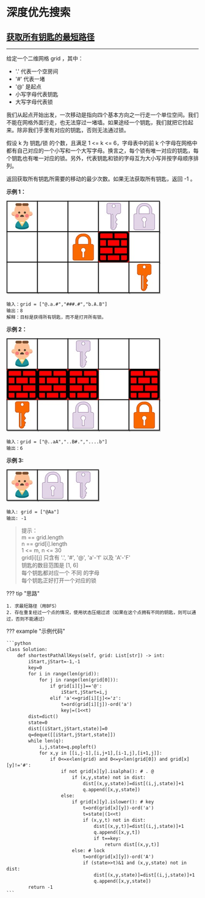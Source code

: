 # 深度优先搜索

## [获取所有钥匙的最短路径](https://leetcode.cn/problems/shortest-path-to-get-all-keys/)
---

给定一个二维网格 grid ，其中：

* '.' 代表一个空房间
* '#' 代表一堵
* '@' 是起点
* 小写字母代表钥匙
* 大写字母代表锁

我们从起点开始出发，一次移动是指向四个基本方向之一行走一个单位空间。我们不能在网格外面行走，也无法穿过一堵墙。如果途经一个钥匙，我们就把它捡起来。除非我们手里有对应的钥匙，否则无法通过锁。

假设 k 为 钥匙/锁 的个数，且满足 1 <= k <= 6，字母表中的前 k 个字母在网格中都有自己对应的一个小写和一个大写字母。换言之，每个锁有唯一对应的钥匙，每个钥匙也有唯一对应的锁。另外，代表钥匙和锁的字母互为大小写并按字母顺序排列。

返回获取所有钥匙所需要的移动的最少次数。如果无法获取所有钥匙，返回 -1 。
 
**示例 1：**

![](../resources/img/lc-key2.jpg)

    输入：grid = ["@.a.#","###.#","b.A.B"]
    输出：8
    解释：目标是获得所有钥匙，而不是打开所有锁。

**示例 2：**

![](../resources/img/lc-keys2.jpg)

    输入：grid = ["@..aA","..B#.","....b"]
    输出：6

**示例 3:**

![](../resources/img/lc-keys3.jpg)

    输入: grid = ["@Aa"]
    输出: -1
 
>提示：  
>m == grid.length  
>n == grid[i].length  
>1 <= m, n <= 30  
>grid[i][j] 只含有 '.', '#', '@', 'a'-'f' 以及 'A'-'F'  
>钥匙的数目范围是 [1, 6]   
>每个钥匙都对应一个 不同 的字母  
>每个钥匙正好打开一个对应的锁  


??? tip "思路"

    1. 求最短路径（用BFS）
    2. 存在重复经过一个点的情况，使用状态压缩过滤（如果在这个点拥有不同的钥匙，则可以通过，否则不能通过）

??? example "示例代码"

    ```python
    class Solution:
        def shortestPathAllKeys(self, grid: List[str]) -> int:
            iStart,jStart=-1,-1
            key=0
            for i in range(len(grid)):
                for j in range(len(grid[0])):
                    if grid[i][j]=='@':
                        iStart,jStart=i,j
                    elif 'a'<=grid[i][j]<='z':
                        t=ord(grid[i][j])-ord('a')
                        key|=(1<<t)
            dist=dict()
            state=0
            dist[(iStart,jStart,state)]=0
            q=deque([[iStart,jStart,state]])
            while len(q):
                i,j,state=q.popleft()            
                for x,y in [[i,j-1],[i,j+1],[i-1,j],[i+1,j]]:
                    if 0<=x<len(grid) and 0<=y<len(grid[0]) and grid[x][y]!='#':
                        if not grid[x][y].isalpha(): # . @
                            if (x,y,state) not in dist:
                                dist[(x,y,state)]=dist[(i,j,state)]+1
                                q.append([x,y,state])
                        else:
                            if grid[x][y].islower(): # key
                                t=ord(grid[x][y])-ord('a')
                                t=state|(1<<t)
                                if (x,y,t) not in dist:
                                    dist[(x,y,t)]=dist[(i,j,state)]+1
                                    q.append([x,y,t])
                                    if t==key:
                                        return dist[(x,y,t)]
                            else: # lock
                                t=ord(grid[x][y])-ord('A')
                                if (state>>t)&1 and (x,y,state) not in dist:
                                    dist[(x,y,state)]=dist[(i,j,state)]+1
                                    q.append([x,y,state])
            return -1
    ```
